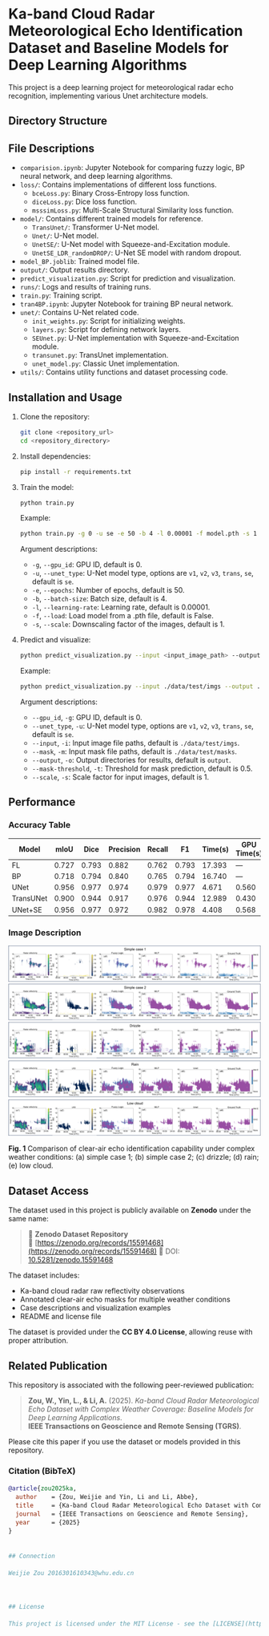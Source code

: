 # Ka-band Cloud Radar Meteorological Echo Identification Dataset and Baseline Models for Deep Learning Algorithms

This project is a deep learning project for meteorological radar echo recognition, implementing various Unet architecture models.

## Directory Structure

## File Descriptions

- `comparision.ipynb`: Jupyter Notebook for comparing fuzzy logic, BP neural network, and deep learning algorithms.
- `loss/`: Contains implementations of different loss functions.
  - `bceLoss.py`: Binary Cross-Entropy loss function.
  - `diceLoss.py`: Dice loss function.
  - `msssimLoss.py`: Multi-Scale Structural Similarity loss function.
- `model/`: Contains different trained models for reference.
  - `TransUnet/`: Transformer U-Net model.
  - `Unet/`: U-Net model.
  - `UnetSE/`: U-Net model with Squeeze-and-Excitation module.
  - `UnetSE_LDR_randomDROP/`: U-Net SE model with random dropout.
- `model_BP.joblib`: Trained model file.
- `output/`: Output results directory.
- `predict_visualization.py`: Script for prediction and visualization.
- `runs/`: Logs and results of training runs.
- `train.py`: Training script.
- `tran4BP.ipynb`: Jupyter Notebook for training BP neural network.
- `unet/`: Contains U-Net related code.
  - `init_weights.py`: Script for initializing weights.
  - `layers.py`: Script for defining network layers.
  - `SEUnet.py`: U-Net implementation with Squeeze-and-Excitation module.
  - `transunet.py`: TransUnet implementation.
  - `unet_model.py`: Classic Unet implementation.
- `utils/`: Contains utility functions and dataset processing code.

## Installation and Usage

1. Clone the repository:
    ```sh
    git clone <repository_url>
    cd <repository_directory>
    ```

2. Install dependencies:
    ```sh
    pip install -r requirements.txt
    ```

3. Train the model:
    ```sh
    python train.py
    ```

    Example:
    ```sh
    python train.py -g 0 -u se -e 50 -b 4 -l 0.00001 -f model.pth -s 1
    ```

    Argument descriptions:
    - `-g`, `--gpu_id`: GPU ID, default is 0.
    - `-u`, `--unet_type`: U-Net model type, options are `v1`, `v2`, `v3`, `trans`, `se`, default is `se`.
    - `-e`, `--epochs`: Number of epochs, default is 50.
    - `-b`, `--batch-size`: Batch size, default is 4.
    - `-l`, `--learning-rate`: Learning rate, default is 0.00001.
    - `-f`, `--load`: Load model from a .pth file, default is False.
    - `-s`, `--scale`: Downscaling factor of the images, default is 1.

4. Predict and visualize:
    ```sh
    python predict_visualization.py --input <input_image_path> --output <output_directory>
    ```

    Example:
    ```sh
    python predict_visualization.py --input ./data/test/imgs --output ./output
    ```

    Argument descriptions:
    - `--gpu_id`, `-g`: GPU ID, default is 0.
    - `--unet_type`, `-u`: U-Net model type, options are `v1`, `v2`, `v3`, `trans`, `se`, default is `se`.
    - `--input`, `-i`: Input image file paths, default is `./data/test/imgs`.
    - `--mask`, `-m`: Input mask file paths, default is `./data/test/masks`.
    - `--output`, `-o`: Output directories for results, default is `output`.
    - `--mask-threshold`, `-t`: Threshold for mask prediction, default is 0.5.
    - `--scale`, `-s`: Scale factor for input images, default is 1.

## Performance

### Accuracy Table



| Model     | mIoU  | Dice  | Precision | Recall | F1    | Time(s) | GPU Time(s) |
|-----------|-------|-------|-----------|--------|-------|---------|-------------|
| FL        | 0.727 | 0.793 | 0.882     | 0.762  | 0.793 | 17.393  | —           |
| BP        | 0.718 | 0.794 | 0.840     | 0.765  | 0.794 | 16.740  | —           |
| UNet      | 0.956 | 0.977 | 0.974     | 0.979  | 0.977 | 4.671   | 0.560       |
| TransUNet | 0.900 | 0.944 | 0.917     | 0.976  | 0.944 | 12.989  | 0.430       |
| UNet+SE   | 0.956 | 0.977 | 0.972     | 0.982  | 0.978 | 4.408   | 0.568       |


### Image Description

![Fig. 1](figure/fig1.png)

**Fig. 1** Comparison of clear-air echo identification capability under complex weather conditions: (a) simple case 1; (b) simple case 2; (c) drizzle; (d) rain; (e) low cloud.

## Dataset Access

The dataset used in this project is publicly available on **Zenodo** under the same name:

> 📂 **Zenodo Dataset Repository**  
> 🔗 [https://zenodo.org/records/15591468](https://zenodo.org/records/15591468) 
> 📄 DOI: [10.5281/zenodo.15591468](https://doi.org/10.5281/zenodo.15591468)

The dataset includes:
- Ka-band cloud radar raw reflectivity observations
- Annotated clear-air echo masks for multiple weather conditions
- Case descriptions and visualization examples
- README and license file

The dataset is provided under the **CC BY 4.0 License**, allowing reuse with proper attribution.

##  Related Publication

This repository is associated with the following peer-reviewed publication:

> **Zou, W., Yin, L., & Li, A.** (2025). *Ka-band Cloud Radar Meteorological Echo Dataset with Complex Weather Coverage: Baseline Models for Deep Learning Applications*.  
> **IEEE Transactions on Geoscience and Remote Sensing (TGRS)**.  

Please cite this paper if you use the dataset or models provided in this repository.

### Citation (BibTeX)

```bibtex
@article{zou2025ka,
  author    = {Zou, Weijie and Yin, Li and Li, Abbe},
  title     = {Ka-band Cloud Radar Meteorological Echo Dataset with Complex Weather Coverage: Baseline Models for Deep Learning Applications},
  journal   = {IEEE Transactions on Geoscience and Remote Sensing},
  year      = {2025}
}


## Connection

Weijie Zou 2016301610343@whu.edu.cn



## License

This project is licensed under the MIT License - see the [LICENSE](http://_vscodecontentref_/#%7B%22uri%22%3A%7B%22%24mid%22%3A1%2C%22fsPath%22%3A%22f%3A%5C%5CWorkspace%5C%5CProjects%5C%5C%E6%B0%94%E8%B1%A1%E5%B1%80%E6%8A%80%E8%83%BD%E5%A4%A7%E8%B5%9B%5C%5CKa%20Radar%20Meteorological%20Echo%20Identification%5C%5CLICENSE%22%2C%22_sep%22%3A1%2C%22path%22%3A%22%2FF%3A%2FWorkspace%2FProjects%2F%E6%B0%94%E8%B1%A1%E5%B1%80%E6%8A%80%E8%83%BD%E5%A4%A7%E8%B5%9B%2FKa%20Radar%20Meteorological%20Echo%20Identification%2FLICENSE%22%2C%22scheme%22%3A%22file%22%7D%7D) file for details.
